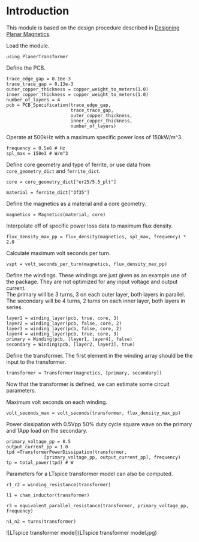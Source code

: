 # Introduction

This module is based on the design procedure described in
[Designing Planar Magnetics](http://www.ti.com/download/trng/docs/seminar/Topic4LD.pdf).

Load the module.
```@example 1
using PlanerTransformer
```

Define the PCB.
```@example 1
trace_edge_gap = 0.16e-3
trace_trace_gap = 0.13e-3
outer_copper_thickness = copper_weight_to_meters(1.0)
inner_copper_thickness = copper_weight_to_meters(1.0)
number_of_layers = 4
pcb = PCB_Specification(trace_edge_gap,
                        trace_trace_gap,
                        outer_copper_thickness,
                        inner_copper_thickness,
                        number_of_layers)
```
Operate at 500kHz with a maximum specific power loss of 150kW/m^3.
```@example 1
frequency = 0.5e6 # Hz
spl_max = 150e3 # W/m^3
```

Define core geometry and type of ferrite, or use data from `core_geometry_dict`
 and `ferrite_dict`.
```@example 1
core = core_geometry_dict["er25/5.5_plt"]
```
```@example 1
material = ferrite_dict["3f35"]
```
Define the magnetics as a material and a core geometry.
```@example 1
magnetics = Magnetics(material, core)
```
Interpolate off of specific power loss data to maximum flux density.
```@example 1
flux_density_max_pp = flux_density(magnetics, spl_max, frequency) * 2.0
```
Calculate maximum volt seconds per turn.
```@example 1
vspt = volt_seconds_per_turn(magnetics, flux_density_max_pp)
```
Define the windings.  These windings are just given as an example use of the
package.  They are not optimized for any input voltage and output current.  
The primary will be 3 turns, 3 on each outer layer, both layers in parallel.  
The secondary will be 4 turns, 2 turns on each inner layer, both layers in series.
```@example 1
layer1 = winding_layer(pcb, true, core, 3)
layer2 = winding_layer(pcb, false, core, 2)
layer3 = winding_layer(pcb, false, core, 2)
layer4 = winding_layer(pcb, true, core, 3)
primary = Winding(pcb, [layer1, layer4], false)
secondary = Winding(pcb, [layer2, layer3], true)
```

Define the transformer.  The first element in the winding array should be the
input to the transformer.
```@example 1
transformer = Transformer(magnetics, [primary, secondary])
```

Now that the transformer is defined, we can estimate some circuit parameters.

Maximum volt seconds on each winding.
```@example 1
volt_seconds_max = volt_seconds(transformer, flux_density_max_pp)
```
Power dissipation with 0.5Vpp 50% duty cycle square wave on the primary and
1App load on the secondary.
```@example 1
primary_voltage_pp = 0.5
output_current_pp = 1.0
tpd =TransformerPowerDissipation(transformer,
              [primary_voltage_pp, output_current_pp], frequency)
tp = total_power(tpd) # W
```

Parameters for a LTspice transformer model can also be computed.
```@example 1
r1_r2 = winding_resistance(transformer)
```
```@example 1
l1 = chan_inductor(transformer)
```
```@example 1
r3 = equivalent_parallel_resistance(transformer, primary_voltage_pp, frequency)
```
```@example 1
n1_n2 = turns(transformer)
```
![LTspice transformer model](LTspice transformer model.jpg)
